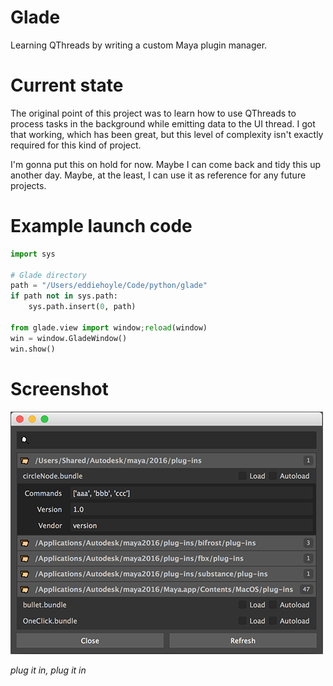 # Glade
Learning QThreads by writing a custom Maya plugin manager.

# Current state
The original point of this project was to learn how to use QThreads to process tasks in the background while emitting data to the UI thread. I got that working, which has been great, but this level of complexity isn't exactly required for this kind of project.

I'm gonna put this on hold for now. Maybe I can come back and tidy this up another day. Maybe, at the least, I can use it as reference for any future projects.

# Example launch code
```python
import sys

# Glade directory
path = "/Users/eddiehoyle/Code/python/glade"
if path not in sys.path:
    sys.path.insert(0, path)

from glade.view import window;reload(window)
win = window.GladeWindow()
win.show()
```

# Screenshot
<img alt="screenshot" src="screenshot.png" width="500">

_plug it in, plug it in_
